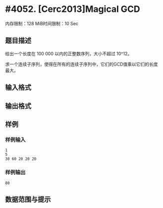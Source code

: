 # #4052. [Cerc2013]Magical GCD

内存限制：128 MiB时间限制：10 Sec

## 题目描述

给出一个长度在 100 000 以内的正整数序列，大小不超过 10^12。 

求一个连续子序列，使得在所有的连续子序列中，它们的GCD值乘以它们的长度最大。

## 输入格式

## 输出格式

## 样例

### 样例输入

    
    1 
    5 
    30 60 20 20 20
    

### 样例输出

    
    80
    

## 数据范围与提示
